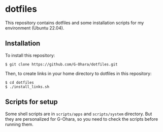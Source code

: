 # dotfiles
This repository contains dotfiles and some installation scripts for my environment (Ubuntu 22.04).

## Installation
To install this repository:

    $ git clone https://github.com/G-Ohara/dotfiles.git

Then, to create links in your home directory to dotfiles in this repository:

    $ cd dotfiles
    $ ./install_links.sh

## Scripts for setup
Some shell scripts are in `scripts/apps` and `scripts/system` directory. But they are personalized for G-Ohara, so you need to check the scripts before running them.
